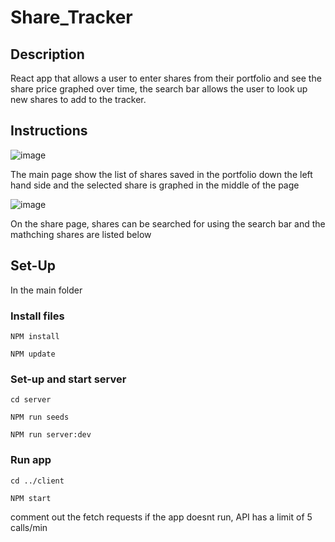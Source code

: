# Share_Tracker

## Description

React app that allows a user to enter shares from their portfolio and see the share price graphed over time, the search bar allows the user to look up new shares to add to the tracker. 

## Instructions

![image](https://user-images.githubusercontent.com/102697747/206188041-987c5efe-3c5a-4f15-bb1f-de63f069b938.png)

The main page show the list of shares saved in the portfolio down the left hand side and the selected share is graphed in the middle of the page 


![image](https://user-images.githubusercontent.com/102697747/206188242-8d7fbb77-0f06-401d-8a30-53507b9c9633.png)

On the share page, shares can be searched for using the search bar and the mathching shares are listed below 


## Set-Up

In the main folder 

### Install files 
```
NPM install

NPM update
```
### Set-up and start server
```
cd server

NPM run seeds 

NPM run server:dev
```
### Run app
```
cd ../client 

NPM start
```


comment out the fetch requests if the app doesnt run, API has a limit of 5 calls/min

